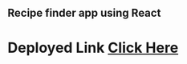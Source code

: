 ## Recipe finder app using React

# Deployed Link [Click Here](https://golden-panda-671307.netlify.app)
